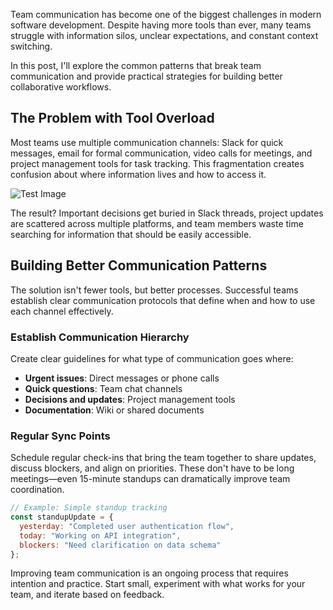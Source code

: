 Team communication has become one of the biggest challenges in modern software development. Despite having more tools than ever, many teams struggle with information silos, unclear expectations, and constant context switching.

In this post, I'll explore the common patterns that break team communication and provide practical strategies for building better collaborative workflows.

## The Problem with Tool Overload

Most teams use multiple communication channels: Slack for quick messages, email for formal communication, video calls for meetings, and project management tools for task tracking. This fragmentation creates confusion about where information lives and how to access it.

![Test Image](https://i.ibb.co/5W7m3ftM/IMG-2394.jpg)

The result? Important decisions get buried in Slack threads, project updates are scattered across multiple platforms, and team members waste time searching for information that should be easily accessible.

## Building Better Communication Patterns

The solution isn't fewer tools, but better processes. Successful teams establish clear communication protocols that define when and how to use each channel effectively.

### Establish Communication Hierarchy

Create clear guidelines for what type of communication goes where:

- **Urgent issues**: Direct messages or phone calls
- **Quick questions**: Team chat channels  
- **Decisions and updates**: Project management tools
- **Documentation**: Wiki or shared documents

### Regular Sync Points

Schedule regular check-ins that bring the team together to share updates, discuss blockers, and align on priorities. These don't have to be long meetings—even 15-minute standups can dramatically improve team coordination.

```javascript
// Example: Simple standup tracking
const standupUpdate = {
  yesterday: "Completed user authentication flow",
  today: "Working on API integration", 
  blockers: "Need clarification on data schema"
};
```

Improving team communication is an ongoing process that requires intention and practice. Start small, experiment with what works for your team, and iterate based on feedback.